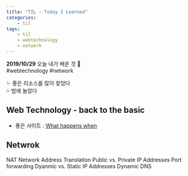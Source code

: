 ```yaml
---
title: "TIL - Today I Learned"
categories: 
    - til
tags:
    - til
    - webtechnology
    - network
---
```


**2019/10/29**
오늘 내가 배운 것 🌟  
#webtechnology #network

✨ 좋은 리소스를 많이 찾았다  
💦 밤에 놀았다  


## Web Technology - back to the basic
* 좋은 사이트 : [What happens when](https://github.com/alex/what-happens-when#the-enter-key-bottoms-out)  

## Netwrok
NAT Network Address Translation
Public vs. Private IP Addresses
Port forwarding
Dyanmic vs. Static IP Addresses
Dynamic DNS